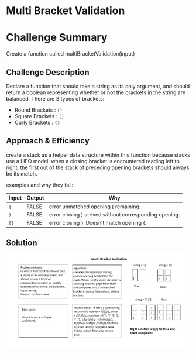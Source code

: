 # Multi Bracket Validation

# Challenge Summary

Create a function called multiBracketValidation(input)

## Challenge Description

Declare a function that should take a string as its only argument, and should return a boolean representing whether or not the brackets in the string are balanced. There are 3 types of brackets:

- Round Brackets : `()`
- Square Brackets : `[]`
- Curly Brackets : `{}`

## Approach & Efficiency

create a stack as a helper data structure within this function because stacks use a LIFO model: when a closing bracket is encountered reading left to right, the first out of the stack of preceding opening brackets should always be its match.

examples and why they fail:

| Input | 	Output |	Why |
|-------|----------|--------|
| `{` |	FALSE |	error unmatched opening { remaining. |
| `)` |	FALSE |	error closing ) arrived without corresponding opening. |
| `[}` | FALSE |	error closing }. Doesn’t match opening (. |

## Solution

![](../../assets/multiBracketValidation.jpg)
